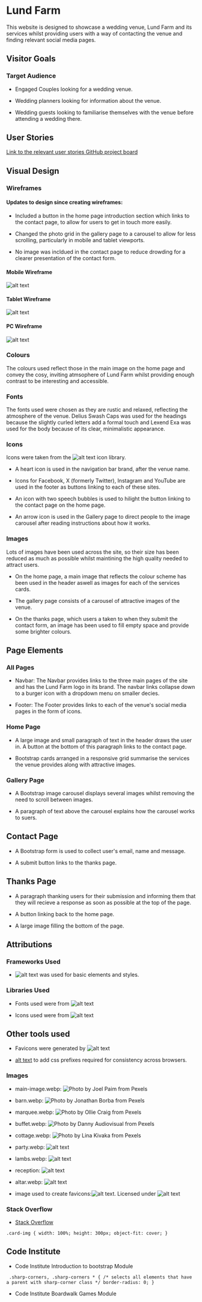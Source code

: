 # Lund Farm

This website is designed to showcase a wedding venue, Lund Farm and its services whilst providing users with a way of contacting the venue and finding relevant social media pages. 

## Visitor Goals

### Target Audience

- Engaged Couples looking for a wedding venue.

- Wedding planners looking for information about the venue.

- Wedding guests looking to familiarise themselves with the venue before attending a wedding there. 

## User Stories 

[Link to the relevant user stories GitHub project board](https://github.com/users/ElFalch/projects/2/views/1 "Lund farm user stories GitHub project board")


## Visual Design

### Wireframes

#### Updates to design since creating wireframes: 

- Included a button in the home page introduction section which links to the contact page, to allow for users to get in touch more easily. 

- Changed the photo grid in the gallery page to a carousel to allow for less scrolling, particularly in mobile and tablet viewports. 

- No image was incldued in the contact page to reduce drowding for a clearer presentation of the contact form. 

#### Mobile Wireframe

![alt text](https://github.com/ElFalch/lund-farm/blob/main/assets/images/wireframes/lund_farm_mobile_wireframe.png "Mobile wireframe")

#### Tablet Wireframe


![alt text](https://github.com/ElFalch/lund-farm/blob/main/assets/images/wireframes/lund_farm_tablet_wireframe.png "Tablet wireframe")

#### PC Wireframe

![alt text](https://github.com/ElFalch/lund-farm/blob/main/assets/images/wireframes/lund_farm_pc_wireframe.png "PC wireframe")


### Colours

The colours used reflect those in the main image on the home page and convey the cosy, inviting atmsophere of Lund Farm whilst providing enough contrast to be interesting and accessible. 

### Fonts 

The fonts used were chosen as they are rustic and relaxed, reflecting the atmosphere of the venue. Delius Swash Caps was used for the headings because the slightly curled letters add a formal touch and Lexend Exa was used for the body because of its clear, minimalistic appearance. 

### Icons 

Icons were taken from the ![alt text](https://fontawesome.com/v4/icons/ "FontAwsome") icon library. 

- A heart icon is used in the navigation bar brand, after the venue name. 

- Icons for Facebook, X (formerly Twitter), Instagram and YouTube are used in the footer as buttons linking to each of these sites. 

- An icon with two speech bubbles is used to hilight the button linking to the contact page on the home page. 

- An arrow icon is used in the Gallery page to direct people to the image carousel after reading instructions about how it works. 

### Images

Lots of images have been used across the site, so their size has been reduced as much as possible whilst maintining the high quality needed to attract users. 

- On the home page, a main image that reflects the colour scheme has been used in the header aswell as images for each of the services cards. 

- The gallery page consists of a carousel of attractive images of the venue. 

- On the thanks page, which users a taken to when they submit the contact form, an image has been used to fill empty space and provide some brighter colours. 


## Page Elements 

### All Pages

- Navbar: The Navbar provides links to the three main pages of the site and has the Lund Farm logo in its brand. The navbar links collapse down to a burger icon with a dropdown menu on smaller decies. 

- Footer: The Footer provides links to each of the venue's social media pages in the form of icons. 

### Home Page 

- A large image and small paragraph of text in the header draws the user in. A button at the bottom of this paragraph links to the contact page. 

- Bootstrap cards arranged in a responsive grid summarise the services the venue provides along with attractive images. 

### Gallery Page

- A Bootstrap image carousel displays several images whilst removing the need to scroll between images. 

- A paragraph of text above the carousel explains how the carousel works to suers. 

## Contact Page

- A Bootstrap form is used to collect user's email, name and message. 

- A submit button links to the thanks page. 

## Thanks Page 

- A paragraph thanking users for their submission and informing them that they will recieve a response as soon as possible at the top of the page. 

- A button linking back to the home page. 

- A large image filling the bottom of the page. 


## Attributions 

### Frameworks Used

- ![alt text](https://getbootstrap.com/docs/5.3/getting-started/introduction/ "Bootstrap 5") was used for basic elements and styles. 

### Libraries Used

- Fonts used were from ![alt text](https://fonts.google.com/ "Google Fonts")

- Icons used were from ![alt text](https://fontawesome.com/v4/icons/ "Font Awsome")

## Other tools used

- Favicons were generated by ![alt text](https://favicon.io/ "favicon.io")

- [alt text](https://autoprefixer.github.io "Autoprefixer") to add css prefixes required for consistency across browsers. 

### Images

- main-image.webp: ![Photo by Joel Paim from Pexels](https://www.pexels.com/photo/wedding-altar-set-up-2434255/)

- barn.webp: ![Photo by Jonathan Borba from Pexels](https://www.pexels.com/photo/beautiful-rustic-barn-wedding-venue-with-decor-29051754/)

- marquee.webp: ![Photo by Ollie Craig from Pexels](https://www.pexels.com/photo/aerial-view-of-a-vineyard-9596635/)

- buffet.webp: ![Photo by Danny Audiovisual from Pexels](https://www.pexels.com/photo/luxurious-brunch-buffet-with-pastries-and-flowers-28425149/)

- cottage.webp: ![Photo by Lina Kivaka from Pexels](https://www.pexels.com/photo/black-bicycle-parked-beside-white-wooden-chair-3639542/)

- party.webp: ![alt text](https://www.pexels.com/photo/the-newlyweds-and-wedding-guests-at-the-reception-outdoors-at-night-15964967/ "Photo by Danik Prihodko from Pexels")

- lambs.webp: ![alt text](https://www.pexels.com/photo/photo-of-lambs-sitting-on-the-grass-2156310/ "Photo by Lone Jensen from Pexels")

- reception: ![alt text](https://www.pexels.com/photo/dining-table-and-chairs-set-13788574/ "Photo by Rene Terp from Pexels")

- altar.webp: ![alt text](https://www.pexels.com/photo/wedding-altar-set-up-2434255/ "Photo by Joel Paim from Pexels")

- image used to create favicons:![alt text](https://github.com/twitter/twemoji/blob/master/assets/svg/1f33e.svg "tweemoji, copyright 2020 Twitter"). Licensed under ![alt text](https://github.com/twitter/twemoji/blob/master/assets/svg/1f33e.svg "CC-BY 4.0")

 ### Stack Overflow

- [Stack Overflow](https://stackoverflow.com/questions/37287153/how-to-get-images-in-bootstraps-card-to-be-the-same-height-width "Stack Overflow")


`.card-img {
    width: 100%;
    height: 300px;
    object-fit: cover;
}`

## Code Institute

- Code Institute Introduction to bootstrap Module 

 ` 
.sharp-corners,
.sharp-corners * { /* selects all elements that have a parent with sharp-corner class */
    border-radius: 0;
} ` 

- Code Institute Boardwalk Games Module 